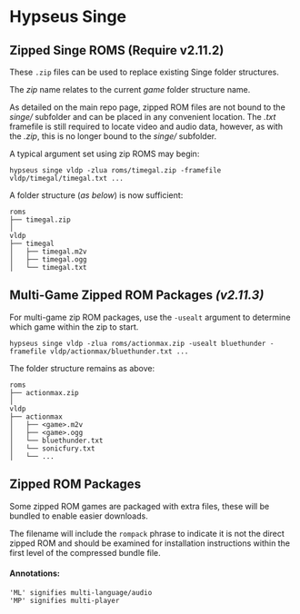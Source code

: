 # Hypseus Singe

## Zipped Singe ROMS (Require v2.11.2)

These `.zip` files can be used to replace existing Singe folder structures.

The _zip_ name relates to the current _game_ folder structure name.

As detailed on the main repo page, zipped ROM files are not bound to the _singe/_ subfolder and can be placed in any convenient location. The _.txt_ framefile is still required to locate video and audio data, however, as with the _.zip_, this is no longer bound to the _singe/_ subfolder.

A typical argument set using zip ROMS may begin:

```
hypseus singe vldp -zlua roms/timegal.zip -framefile vldp/timegal/timegal.txt ...
```


A folder structure (_as below_) is now sufficient:

```
roms
├── timegal.zip
│ 
vldp
├── timegal
│   ├── timegal.m2v
│   ├── timegal.ogg
│   └── timegal.txt
```

## Multi-Game Zipped ROM Packages _(v2.11.3)_

For multi-game zip ROM packages, use the `-usealt` argument to determine which game within the zip to start.

```
hypseus singe vldp -zlua roms/actionmax.zip -usealt bluethunder -framefile vldp/actionmax/bluethunder.txt ...
```

The folder structure remains as above:

```
roms
├── actionmax.zip
│ 
vldp
├── actionmax
│   ├── <game>.m2v
│   ├── <game>.ogg
│   └── bluethunder.txt
│   └── sonicfury.txt
│   └── ...
```

## Zipped ROM Packages

Some zipped ROM games are packaged with extra files, these will be bundled to enable easier downloads.

The filename will include the `rompack` phrase to indicate it is not the direct zipped ROM and should be examined for installation instructions within the first level of the compressed bundle file.

#### Annotations:

```
'ML' signifies multi-language/audio
'MP' signifies multi-player
```
